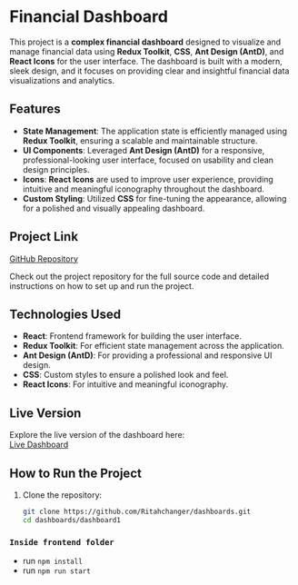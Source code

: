 # Financial Dashboard

This project is a **complex financial dashboard** designed to visualize and manage financial data using **Redux Toolkit**, **CSS**, **Ant Design (AntD)**, and **React Icons** for the user interface. The dashboard is built with a modern, sleek design, and it focuses on providing clear and insightful financial data visualizations and analytics.

## Features

- **State Management**: The application state is efficiently managed using **Redux Toolkit**, ensuring a scalable and maintainable structure.
- **UI Components**: Leveraged **Ant Design (AntD)** for a responsive, professional-looking user interface, focused on usability and clean design principles.
- **Icons**: **React Icons** are used to improve user experience, providing intuitive and meaningful iconography throughout the dashboard.
- **Custom Styling**: Utilized **CSS** for fine-tuning the appearance, allowing for a polished and visually appealing dashboard.

## Project Link

[GitHub Repository](https://github.com/Ritahchanger/dashboards/tree/main/dashboard1)

Check out the project repository for the full source code and detailed instructions on how to set up and run the project.

## Technologies Used

- **React**: Frontend framework for building the user interface.
- **Redux Toolkit**: For efficient state management across the application.
- **Ant Design (AntD)**: For providing a professional and responsive UI design.
- **CSS**: Custom styles to ensure a polished look and feel.
- **React Icons**: For intuitive and meaningful iconography.

## Live Version

Explore the live version of the dashboard here:  
[Live Dashboard](https://dashboards-psi.vercel.app/fintec/dashboard)

## How to Run the Project

1. Clone the repository:

   ```bash
   git clone https://github.com/Ritahchanger/dashboards.git
   cd dashboards/dashboard1

### `Inside frontend folder` ###

- run `npm install` 
- run `npm run start`

